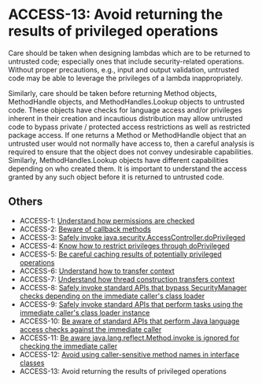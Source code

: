 # ACCESS-13: Avoid returning the results of privileged operations
Care should be taken when designing lambdas which are to be returned to untrusted code; especially ones that include security-related operations. Without proper precautions, e.g., input and output validation, untrusted code may be able to leverage the privileges of a lambda inappropriately.

Similarly, care should be taken before returning Method objects, MethodHandle objects, and MethodHandles.Lookup objects to untrusted code. These objects have checks for language access and/or privileges inherent in their creation and incautious distribution may allow untrusted code to bypass private / protected access restrictions as well as restricted package access. If one returns a Method or MethodHandle object that an untrusted user would not normally have access to, then a careful analysis is required to ensure that the object does not convey undesirable capabilities. Similarly, MethodHandles.Lookup objects have different capabilities depending on who created them.  It is important to understand the access granted by any such object before it is returned to untrusted code.

## Others
 - ACCESS-1: [Understand how permissions are checked](../g91)
 - ACCESS-2: [Beware of callback methods](../g92)
 - ACCESS-3: [Safely invoke java.security.AccessController.doPrivileged](../g93)
 - ACCESS-4: [Know how to restrict privileges through doPrivileged](../g94)
 - ACCESS-5: [Be careful caching results of potentially privileged operations](../g95)
 - ACCESS-6: [Understand how to transfer context](../g96)
 - ACCESS-7: [Understand how thread construction transfers context](../g97)
 - ACCESS-8: [Safely invoke standard APIs that bypass SecurityManager checks depending on the immediate caller's class loader](../g98)
 - ACCESS-9: [Safely invoke standard APIs that perform tasks using the immediate caller's class loader instance](../g99)
 - ACCESS-10: [Be aware of standard APIs that perform Java language access checks against the immediate caller](../g910)
 - ACCESS-11: [Be aware java.lang.reflect.Method.invoke is ignored for checking the immediate caller](../g911)
 - ACCESS-12: [Avoid using caller-sensitive method names in interface classes](../g912)
 - ACCESS-13: Avoid returning the results of privileged operations
